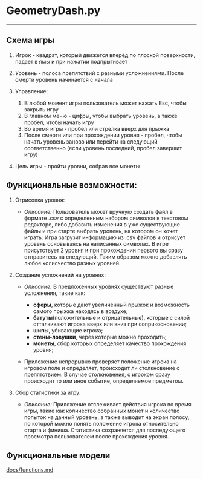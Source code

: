 # GeometryDash.py
---

## Схема игры

1. Игрок - квадрат, который движется вперёд по плоской поверхности, падает в ямы и при нажатии подпрыгивает
   
2. Уровень - полоса препятствий с разными усложнениями. После смерти уровень начинается с начала
   
3. Управление:
   1) В любой момент игры пользователь может нажать Esc, чтобы закрыть игру
   2) В главном меню - цифры, чтобы выбрать уровень, а также пробел, чтобы начать игру
   3) Во время игры - пробел или стрелка вверх для прыжка
   4) После смерти или при прохождении уровня - пробел, чтобы начать уровень заново или перейти на следующий соответственно (если уровень последний, пробел завершит игру)

4. Цель игры - пройти уровни, собрав все монеты


## Функциональные возможности:

1. Отрисовка уровня:
   - *Описание:* Пользователь может вручную создать файл в формате .csv с определенным набором символов в текстовом редакторе, либо добавить изменения в уже существующие файлы и при старте выбрать уровень, на котором он хочет играть. Игра загрузит информацию из .csv файлов и отрисует уровень основываясь на написанных символах. В игре присутствует 2 уровня и при прохождении первого вы сразу отправитесь на следующий. Таким образом можно добавлять любое колисчество разных уровней.

2. Создание усложнений на уровнях:
   - *Описание:* В предложенных уровнях существуют разные усложнения, такие как:
      * __сферы__, которые дают увеличенный прыжок и возможность самого прыжка находясь в воздухе;
      * __батуты__(положительные и отрицательные), которые с силой отталкивают игрока вверх или вниз при соприкосновении;
      * __шипы__, убивающие игрока;
      * __стены-ловушки__, через которые можно проходить;
      * __монеты__, сбор которых определяет качество прохождения уровня;
        
   - Приложение непрерывно проверяет положение игрока на игровом поле и определяет, происходит ли столкновение с препятствием. В случае столкновения, с игроком сразу происходит то или иное событие, определяемое предметом.


3. Сбор статистики за игру:
   - *Описание:* Приложение отслеживает действия игрока во время игры, такие как количество собранных монет и количество попыток на данный уровень, а также выводит на экран полосу, по которой можно понять положение игрока относительно старта и финиша. Статистика сохраняется для последующего просмотра пользователем после прохождения уровня.

## Функциональные модели

[docs/functions.md](docs/functions.md)
